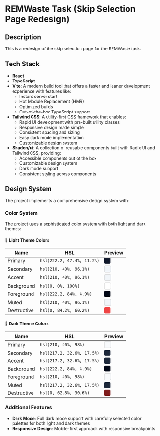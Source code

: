 # REMWaste Task (Skip Selection Page Redesign)

## Description

This is a redesign of the skip selection page for the REMWaste task.

## Tech Stack

- **React**
- **TypeScript**
- **Vite**: A modern build tool that offers a faster and leaner development experience with features like:
  - Instant server start
  - Hot Module Replacement (HMR)
  - Optimized builds
  - Out-of-the-box TypeScript support
- **Tailwind CSS**: A utility-first CSS framework that enables:
  - Rapid UI development with pre-built utility classes
  - Responsive design made simple
  - Consistent spacing and sizing
  - Easy dark mode implementation
  - Customizable design system
- **Shadcn/ui**: A collection of reusable components built with Radix UI and Tailwind CSS, providing:
  - Accessible components out of the box
  - Customizable design system
  - Dark mode support
  - Consistent styling across components

## Design System

The project implements a comprehensive design system with:

### Color System
The project uses a sophisticated color system with both light and dark themes:

#### 🎨 Light Theme Colors

| Name        | HSL                      | Preview |
|-------------|--------------------------|---------|
| Primary     | `hsl(222.2, 47.4%, 11.2%)` | <span style="display:inline-block;width:20px;height:20px;background:hsl(222.2, 47.4%, 11.2%);border-radius:4px;"></span> |
| Secondary   | `hsl(210, 40%, 96.1%)`     | <span style="display:inline-block;width:20px;height:20px;background:hsl(210, 40%, 96.1%);border-radius:4px;border:1px solid #ccc;"></span> |
| Accent      | `hsl(210, 40%, 96.1%)`     | <span style="display:inline-block;width:20px;height:20px;background:hsl(210, 40%, 96.1%);border-radius:4px;border:1px solid #ccc;"></span> |
| Background  | `hsl(0, 0%, 100%)`         | <span style="display:inline-block;width:20px;height:20px;background:hsl(0, 0%, 100%);border-radius:4px;border:1px solid #ccc;"></span> |
| Foreground  | `hsl(222.2, 84%, 4.9%)`    | <span style="display:inline-block;width:20px;height:20px;background:hsl(222.2, 84%, 4.9%);border-radius:4px;"></span> |
| Muted       | `hsl(210, 40%, 96.1%)`     | <span style="display:inline-block;width:20px;height:20px;background:hsl(210, 40%, 96.1%);border-radius:4px;border:1px solid #ccc;"></span> |
| Destructive | `hsl(0, 84.2%, 60.2%)`     | <span style="display:inline-block;width:20px;height:20px;background:hsl(0, 84.2%, 60.2%);border-radius:4px;"></span> |

#### 🌙 Dark Theme Colors

| Name        | HSL                      | Preview |
|-------------|--------------------------|---------|
| Primary     | `hsl(210, 40%, 98%)`       | <span style="display:inline-block;width:20px;height:20px;background:hsl(210, 40%, 98%);border-radius:4px;border:1px solid #ccc;"></span> |
| Secondary   | `hsl(217.2, 32.6%, 17.5%)` | <span style="display:inline-block;width:20px;height:20px;background:hsl(217.2, 32.6%, 17.5%);border-radius:4px;"></span> |
| Accent      | `hsl(217.2, 32.6%, 17.5%)` | <span style="display:inline-block;width:20px;height:20px;background:hsl(217.2, 32.6%, 17.5%);border-radius:4px;"></span> |
| Background  | `hsl(222.2, 84%, 4.9%)`    | <span style="display:inline-block;width:20px;height:20px;background:hsl(222.2, 84%, 4.9%);border-radius:4px;"></span> |
| Foreground  | `hsl(210, 40%, 98%)`       | <span style="display:inline-block;width:20px;height:20px;background:hsl(210, 40%, 98%);border-radius:4px;border:1px solid #ccc;"></span> |
| Muted       | `hsl(217.2, 32.6%, 17.5%)` | <span style="display:inline-block;width:20px;height:20px;background:hsl(217.2, 32.6%, 17.5%);border-radius:4px;"></span> |
| Destructive | `hsl(0, 62.8%, 30.6%)`     | <span style="display:inline-block;width:20px;height:20px;background:hsl(0, 62.8%, 30.6%);border-radius:4px;"></span> |


### Additional Features
- **Dark Mode**: Full dark mode support with carefully selected color palettes for both light and dark themes
- **Responsive Design**: Mobile-first approach with responsive breakpoints